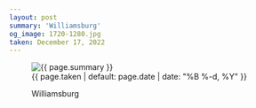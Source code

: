 ```yaml
---
layout: post
summary: 'Williamsburg'
og_image: 1720-1280.jpg
taken: December 17, 2022
---
```


<figure class="post">
<img alt="{{ page.summary }}" sizes="(min-width: 700px) 50vw, calc(100vw - 2rem)" src="{{ site.assets_url }}/1720-640.jpg" srcset="{{ site.assets_url }}/1720-320.jpg 320w, {{ site.assets_url }}/1720-640.jpg 640w, {{ site.assets_url }}/1720-960.jpg 960w, {{ site.assets_url }}/1720-1280.jpg 1280w"/>
<figcaption>
<time>{{ page.taken | default: page.date | date: "%B %-d, %Y" }}</time>
<p>Williamsburg</p>
</figcaption>
</figure>

